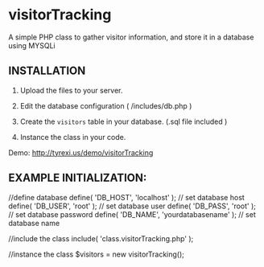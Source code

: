# visitorTracking
A simple PHP class to gather visitor information, and store it in a database using MYSQLi

INSTALLATION
------------------------------------------

1) Upload the files to your server. 

2) Edit the database configuration ( /includes/db.php ) 

3) Create the `visitors` table in your database. (.sql file included )

4) Instance the class in your code.

Demo: http://tyrexi.us/demo/visitorTracking


EXAMPLE INITIALIZATION:
------------------------------------------

//define database
define( 'DB_HOST', 'localhost' );			// set database host
define( 'DB_USER', 'root' ); 				// set database user
define( 'DB_PASS', 'root' ); 				// set database password
define( 'DB_NAME', 'yourdatabasename' );	// set database name

//include the class
include( 'class.visitorTracking.php' );

//instance the class
$visitors = new visitorTracking();
